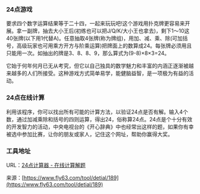### 24点游戏
要求四个数字运算结果等于二十四，一起来玩玩吧!这个游戏用扑克牌更容易来开展。拿一副牌，抽去大小王后(初练也可以把J/Q/K/大小王也拿去)，剩下1～10这40张牌(以下用1代替A)。任意抽取4张牌(称为牌组)，用加、减、乘、除(可加括号，高级玩家也可用乘方开方与阶乘运算)把牌面上的数算成24。每张牌必须用且只能用一次。如抽出的牌是3、8、8、9，那么算式为(9-8)×8×3=24。

它始于何年何月已无从考究，但它以自己独具的数学魅力和丰富的内涵正逐渐被越来越多的人们所接受。这种游戏方式简单易学，能健脑益智，是一项极为有益的活动。

### 24点在线计算
利用该程序，你可以找出所有可能的计算方法，以验证24点是否有解。输入4个数，通过加减乘除和括号的四则运算，得出24，俗称算24点。24点是个十分有效的开发智力的活动，中央电视台的《开心辞典》中也经常出这样的题，如果你有幸被选中参加比赛，让你的朋友或家人，记住这个网址，帮助你赢得大奖。

### 工具地址
URL：[24点计算器 - 在线计算解题](https://www.fly63.com/tool/24dian/)

来源：[https://www.fly63.com/tool/detial/189](https://www.fly63.com/tool/detial/189)
